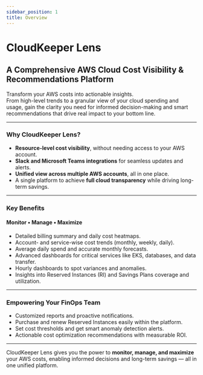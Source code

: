 ```yaml
---
sidebar_position: 1
title: Overview
---
```


# CloudKeeper Lens

## A Comprehensive AWS Cloud Cost Visibility & Recommendations Platform

Transform your AWS costs into actionable insights.  
From high-level trends to a granular view of your cloud spending and usage, gain the clarity you need for informed decision-making and smart recommendations that drive real impact to your bottom line.

---

### Why CloudKeeper Lens?

- **Resource-level cost visibility**, without needing access to your AWS account.
- **Slack and Microsoft Teams integrations** for seamless updates and alerts.
- **Unified view across multiple AWS accounts**, all in one place.
- A single platform to achieve **full cloud transparency** while driving long-term savings.

---

### Key Benefits

#### Monitor • Manage • Maximize

- Detailed billing summary and daily cost heatmaps.
- Account- and service-wise cost trends (monthly, weekly, daily).
- Average daily spend and accurate monthly forecasts.
- Advanced dashboards for critical services like EKS, databases, and data transfer.
- Hourly dashboards to spot variances and anomalies.
- Insights into Reserved Instances (RI) and Savings Plans coverage and utilization.

---

### Empowering Your FinOps Team

- Customized reports and proactive notifications.
- Purchase and renew Reserved Instances easily within the platform.
- Set cost thresholds and get smart anomaly detection alerts.
- Actionable cost optimization recommendations with measurable ROI.

---

CloudKeeper Lens gives you the power to **monitor, manage, and maximize** your AWS costs, enabling informed decisions and long-term savings — all in one unified platform.
